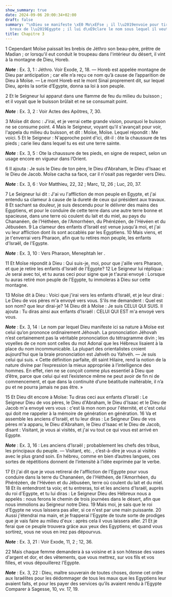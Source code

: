 ```yaml
---
show_summary: true
date: 2024-09-06 20:00:34+02:00
draft: false
summary: "\nDieu se manifeste \xE0 Mo\xEFse ; il l\u2019envoie pour tirer les H\xE9\
  breux de l\u2019Egypte ; il lui d\xE9clare le nom sous lequel il veut \xEAtre connu.\n"
title: Chapitre 3
---
```





1 Cependant Moïse paissait les brebis de Jéthro son beau-père, prêtre de Madian ; or lorsqu'il eut conduit le troupeau dans l'intérieur du désert, il vint à la montagne de Dieu, Horeb.

***Note*** :  Ex. 3, 1 : Jéthro. Voir Exode, 2, 18. ― Horeb est appelée montagne de Dieu par anticipation ; car elle n’a reçu ce nom qu’à cause de l’apparition de Dieu à Moïse. ― Le mont Horeb est le mont Sinaï proprement dit, sur lequel Dieu, après la sortie d’Egypte, donna sa loi à son peuple.

2 Et le Seigneur lui apparut dans une flamme de feu du milieu du buisson ; et il voyait que le buisson brûlait et ne se consumait point.

***Note*** :  Ex. 3, 2 : Voir Actes des Apôtres, 7, 30.


3 Moïse dit donc : J'irai, et je verrai cette grande vision, pourquoi le buisson ne se consume point. 4 Mais le Seigneur, voyant qu'il s'avançait pour voir, l'appela du milieu du buisson, et dit : Moïse, Moïse. Lequel répondit : Me voici. 5 Et le Seigneur : N'approche point d'ici, dit-il : ôte la chaussure de tes pieds ; carie lieu dans lequel tu es est une terre sainte.

***Note*** :  Ex. 3, 5 : Ote la chaussure de tes pieds, en signe de respect, selon un usage encore en vigueur dans l’Orient.

6 Il ajouta : Je suis le Dieu de ton père, le Dieu d'Abraham, le Dieu d'Isaac et le Dieu de Jacob. Moïse cacha sa face, car il n'osait pas regarder vers Dieu.

***Note*** :  Ex. 3, 6 : Voir Matthieu, 22, 32 ; Marc, 12, 26 ; Luc, 20, 37.


7 Le Seigneur lui dit : J'ai vu l'affliction de mon peuple en Egypte, et j'ai entendu sa clameur à cause de la dureté de ceux qui président aux travaux. 8 Et sachant sa douleur, je suis descendu pour le délivrer des mains des Egyptiens, et pour le conduire de cette terre dans une autre terre bonne et spacieuse, dans une terre où coulent du lait et du miel, au pays du Chananéen, de l'Héthéen, de l'Amorrhéen, du Phérézéen, de l'Hévéen et du Jébuséen. 9 La clameur des enfants d'Israël est venue jusqu'à moi, et j'ai vu leur affliction dont ils sont accablés par les Égyptiens. 10 Mais viens, et je t'enverrai vers Pharaon, afin que tu retires mon peuple, les enfants d'Israël, de l'Egypte.

***Note*** :  Ex. 3, 10 : Vers Pharaon, Menephtah Ier .


11 Et Moïse répondit à Dieu : Qui suis-je, moi, pour que j'aille vers Pharaon, et que je retire les enfants d'Israël de l'Egypte? 12 Le Seigneur lui répliqua : Je serai avec toi, et tu auras ceci pour signe que je t'aurai envoyé : Lorsque tu auras retiré mon peuple de l'Egypte, tu immoleras à Dieu sur cette montagne.


13 Moïse dit à Dieu : Voici que j'irai vers les enfants d'Israël, et je leur dirai : Le Dieu de vos pères m'a envoyé vers vous. S'ils me demandent : Quel est son nom? que leur dirai-je? 14 Dieu dit à Moïse : Je suis CELUI QUI SUIS. Il ajouta : Tu diras ainsi aux enfants d'Israël : CELUI QUI EST m'a envoyé vers vous.

***Note*** :  Ex. 3, 14 : Le nom par lequel Dieu manifeste ici sa nature à Moïse est celui qu’on prononce ordinairement Jéhovah. La prononciation Jéhovah n’est certainement pas la véritable prononciation du tétragramme divin ; les voyelles de ce nom sont celles du mot Adonaï que les Hébreux lisaient à la place du nom incommunicable. La plupart des orientalistes croient aujourd’hui que la braie prononciation est Jahvéh ou Yahvéh. ― Je suis celui qui suis. « Cette définition parfaite, dit saint Hilaire, rend la notion de la nature divine par l’expression la mieux appropriée à l’intelligence des hommes. En effet, rien ne se conçoit comme plus essentiel à Dieu que d’être, parce que celui qui est l’existence même ne peut avoir de fin ni de commencement, et que dans la continuité d’une béatitude inaltérable, il n’a pu et ne pourra jamais ne pas être. »

15 Et Dieu dit encore à Moïse: Tu diras ceci aux enfants d'Israël : Le Seigneur Dieu de vos pères, le Dieu d'Abraham, le Dieu d'Isaac et le Dieu de Jacob m'a envoyé vers vous : c'est là mon nom pour l'éternité, et c'est celui qui doit me rappeler à la mémoire de génération en génération. 16 Va et assemble les anciens d'Israël, et tu leur diras : Le Seigneur Dieu de vos pères m'a apparu, le Dieu d'Abraham, le Dieu d'Isaac et le Dieu de Jacob, disant : Visitant, je vous ai visités, et j'ai vu tout ce qui vous est arrivé en Egypte.

***Note*** :  Ex. 3, 16 : Les anciens d’Israël ; probablement les chefs des tribus, les principaux du peuple. ― Visitant, etc. , c’est-à-dire je vous ai visités avec le plus grand soin. En hébreu, comme en bien d’autres langues, ces sortes de répétitions donnent de l’intensité à l’idée exprimée par le verbe.

17 Et j'ai dit que je vous retirerai de l'affliction de l'Egypte pour vous conduire dans la terre du Chananéen, de l'Héthéen, de l'Amorrhéen, du Phérézéen, de l'Hévéen et du Jébuséen, terre où coulent du lait et du miel. 18 Et ils entendront ta voix; et tu entreras, toi et les anciens d'Israël, auprès du roi d'Egypte, et tu lui diras : Le Seigneur Dieu des Hébreux nous a appelés : nous ferons le chemin de trois journées dans le désert, afin que nous immolions au Seigneur notre Dieu. 19 Mais moi, je sais que le roi d'Egypte ne vous laissera pas aller, si ce n'est par une main puissante. 20 Aussi j'étendrai ma main, et je frapperai l'Egypte de toute sorte de prodiges que je vais faire au milieu d'eux : après cela il vous laissera aller. 21 Et je ferai que ce peuple trouvera grâce aux yeux des Egyptiens; et quand vous sortirez, vous ne vous en irez pas dépourvus.

***Note*** :  Ex. 3, 21 : Voir Exode, 11, 2 ; 12, 36.

22 Mais chaque femme demandera à sa voisine et à son hôtesse des vases d'argent et dor, et des vêtements, que vous mettrez, sur vos fils et vos filles, et vous dépouillerez l'Egypte.

***Note*** :  Ex. 3, 22 : Dieu, maître souverain de toutes choses, donne cet ordre aux Israélites pour les dédommager de tous les maux que les Egyptiens leur avaient faits, et pour les payer des services qu’ils avaient rendu à l’Egypte Comparer à Sagesse, 10, vv. 17, 19.

